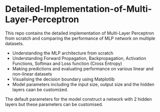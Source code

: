 # Detailed-Implementation-of-Multi-Layer-Perceptron
This repo contains the detailed implementation of Multi-Layer Perceptron from scratch and comparing the performance of MLP network on multiple datasets. 

* Understanding the MLP architecture from scratch
* Understanding Forward Propagation, Backpropagation, Activation Functions, Softmax and Loss function (Cross Entropy)
* Making predictions and evaluating performance on various linear and non-linear datasets
* Visualising the decision boundary using Matplotlib
* Model parameters including the input size, output size and the hidden layers caan be customized.

The default parameters for the model construct a network with 2 hidden layers but these parameters can be customised.
